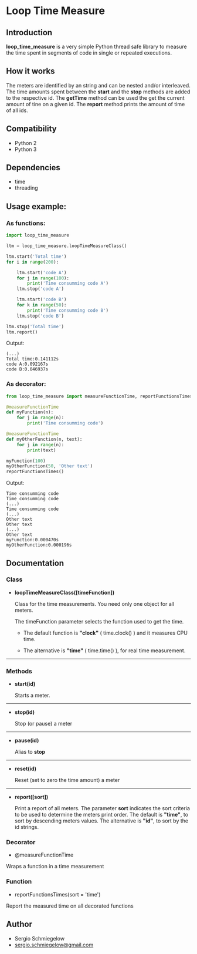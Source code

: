 # Loop Time Measure

## Introduction
**loop_time_measure** is a very simple Python thread safe library to measure the time spent in segments of code in single or repeated executions.

## How it works
The meters are identified by an string and can be nested and/or interleaved.
The time amounts spent between the **start** and the **stop** methods are added to the respective id.
The **getTime** method can be used the get the current amount of tine on a given id.
The **report** method prints the amount of time of all ids.

## Compatibility
* Python 2
* Python 3

## Dependencies
* time
* threading

## Usage example:
### As functions:
```python
import loop_time_measure

ltm = loop_time_measure.loopTimeMeasureClass()

ltm.start('Total time')
for i in range(200):

    ltm.start('code A')
    for j in range(100):
        print('Time consumming code A')
    ltm.stop('code A')

    ltm.start('code B')
    for k in range(50):
        print('Time consumming code B')
    ltm.stop('code B')

ltm.stop('Total time')
ltm.report()
```
Output:
```
(...)
Total time:0.141112s
code A:0.092167s
code B:0.046937s
```
### As decorator:
```python
from loop_time_measure import measureFunctionTime, reportFunctionsTimes

@measureFunctionTime
def myFunction(n):
    for j in range(n):
        print('Time consumming code')

@measureFunctionTime
def myOtherFunction(n, text):
    for j in range(n):
        print(text)

myFunction(100)
myOtherFunction(50, 'Other text')
reportFunctionsTimes()
```
Output:
```
Time consumming code
Time consumming code
(...)
Time consumming code
(...)
Other text
Other text
(...)
Other text
myFunction:0.000470s
myOtherFunction:0.000196s

```
## Documentation

### Class
* **loopTimeMeasureClass([timeFunction])**

    Class for the time measurements. You need only one object for all meters.

    The timeFunction parameter selects the function used to get the time.

    * The default function is **"clock"** ( time.clock() ) and it measures CPU time.

    * The alternative is **"time"** ( time.time() ), for real time measurement.
---
### Methods
* **start(id)**

    Starts a meter.
---
* **stop(id)**

    Stop (or pause) a meter
---
* **pause(id)**

    Alias to **stop**
---
* **reset(id)**

    Reset (set to zero the time amount) a meter
---
* **report([sort])**

    Print a report of all meters. The parameter **sort** indicates the sort criteria to be used to determine the meters print order. The default is **"time"**, to sort by descending meters values. The alternative is **"id"**, to sort by the id strings.
### Decorator
* @measureFunctionTime

Wraps a function in a time measurement
### Function
* reportFunctionsTimes(sort = 'time')

Report the measured time on all decorated functions
## Author
* Sergio Schmiegelow
* sergio.schmiegelow@gmail.com
